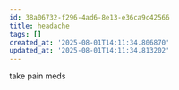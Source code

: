 ```yaml
---
id: 38a06732-f296-4ad6-8e13-e36ca9c42566
title: headache
tags: []
created_at: '2025-08-01T14:11:34.806870'
updated_at: '2025-08-01T14:11:34.813202'
---
```

take pain meds